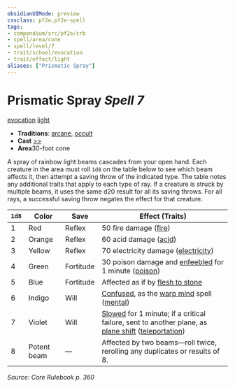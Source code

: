 ```yaml
---
obsidianUIMode: preview
cssclass: pf2e,pf2e-spell
tags:
- compendium/src/pf2e/crb
- spell/area/cone
- spell/level/7
- trait/school/evocation
- trait/effect/light
aliases: ["Prismatic Spray"]
---
```

# Prismatic Spray *Spell 7*   
[evocation](evocation.md)  [light](rules/traits/light.md)  

- **Traditions**: [arcane](arcane.md), [occult](occult.md)
- **Cast** [>>](chapter-9-playing-the-game.md#Actions "Two-Action") 
- **Area**30-foot cone

A spray of rainbow light beams cascades from your open hand. Each creature in the area must roll `1d8` on the table below to see which beam affects it, then attempt a saving throw of the indicated type. The table notes any additional traits that apply to each type of ray. If a creature is struck by multiple beams, it uses the same d20 result for all its saving throws. For all rays, a successful saving throw negates the effect for that creature.

| `1d8` | Color | Save | Effect (Traits) |
|-------|-------|------|-----------------|
| 1 | Red | Reflex | 50 fire damage ([fire](fire.md)) |
| 2 | Orange | Reflex | 60 acid damage ([acid](acid.md)) |
| 3 | Yellow | Reflex | 70 electricity damage ([electricity](electricity.md)) |
| 4 | Green | Fortitude | 30 poison damage and [enfeebled](conditions.md#Enfeebled) for 1 minute ([poison](rules/traits/poison.md)) |
| 5 | Blue | Fortitude | Affected as if by [flesh to stone](flesh-to-stone.md) |
| 6 | Indigo | Will | [Confused](conditions.md#Confused), as the [warp mind](warp-mind.md) spell ([mental](mental.md)) |
| 7 | Violet | Will | [Slowed](conditions.md#Slowed) for 1 minute; if a critical failure, sent to another plane, as [plane shift](plane-shift.md) ([teleportation](teleportation.md)) |
| 8 | Potent beam | — | Affected by two beams—roll twice, rerolling any duplicates or results of 8. |


*Source: Core Rulebook p. 360*